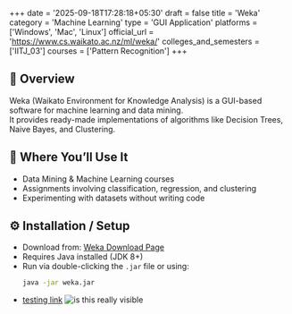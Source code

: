 +++
date = '2025-09-18T17:28:18+05:30'
draft = false
title = 'Weka'
category = 'Machine Learning'
type = 'GUI Application'
platforms = ['Windows', 'Mac', 'Linux']
official_url = 'https://www.cs.waikato.ac.nz/ml/weka/'
colleges_and_semesters = ['IITJ_03'] 
courses = ['Pattern Recognition']
+++
## 📌 Overview
Weka (Waikato Environment for Knowledge Analysis) is a GUI-based software for machine learning and data mining.  
It provides ready-made implementations of algorithms like Decision Trees, Naive Bayes, and Clustering.

## 🧠 Where You’ll Use It
- Data Mining & Machine Learning courses
- Assignments involving classification, regression, and clustering
- Experimenting with datasets without writing code

## ⚙️ Installation / Setup
- Download from: [Weka Download Page](https://www.cs.waikato.ac.nz/ml/weka/)
- Requires Java installed (JDK 8+)
- Run via double-clicking the `.jar` file or using:
  ```bash
  java -jar weka.jar

- [testing link](/CONTRIBUTING.md)
![is this really visible](/testing.png)
